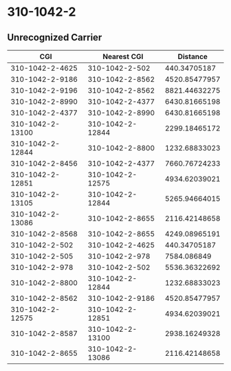 # 310-1042-2
## Unrecognized Carrier


| CGI | Nearest CGI | Distance |
|-----|-------------|----------|
| 310-1042-2-4625 | 310-1042-2-502 | 440.34705187 |
| 310-1042-2-9186 | 310-1042-2-8562 | 4520.85477957 |
| 310-1042-2-9196 | 310-1042-2-8562 | 8821.44632275 |
| 310-1042-2-8990 | 310-1042-2-4377 | 6430.81665198 |
| 310-1042-2-4377 | 310-1042-2-8990 | 6430.81665198 |
| 310-1042-2-13100 | 310-1042-2-12844 | 2299.18465172 |
| 310-1042-2-12844 | 310-1042-2-8800 | 1232.68833023 |
| 310-1042-2-8456 | 310-1042-2-4377 | 7660.76724233 |
| 310-1042-2-12851 | 310-1042-2-12575 | 4934.62039021 |
| 310-1042-2-13105 | 310-1042-2-12844 | 5265.94664015 |
| 310-1042-2-13086 | 310-1042-2-8655 | 2116.42148658 |
| 310-1042-2-8568 | 310-1042-2-8655 | 4249.08965191 |
| 310-1042-2-502 | 310-1042-2-4625 | 440.34705187 |
| 310-1042-2-505 | 310-1042-2-978 | 7584.086849 |
| 310-1042-2-978 | 310-1042-2-502 | 5536.36322692 |
| 310-1042-2-8800 | 310-1042-2-12844 | 1232.68833023 |
| 310-1042-2-8562 | 310-1042-2-9186 | 4520.85477957 |
| 310-1042-2-12575 | 310-1042-2-12851 | 4934.62039021 |
| 310-1042-2-8587 | 310-1042-2-13100 | 2938.16249328 |
| 310-1042-2-8655 | 310-1042-2-13086 | 2116.42148658 |
